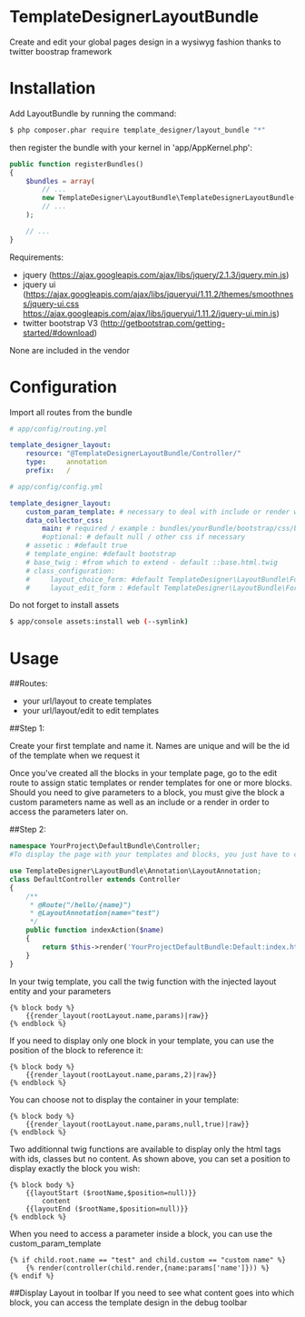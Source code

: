 TemplateDesignerLayoutBundle
============================

Create and edit your global pages design in a wysiwyg fashion thanks to twitter boostrap framework

# Installation
Add LayoutBundle by running the command:

``` bash
$ php composer.phar require template_designer/layout_bundle "*"
```
then register the bundle with your kernel in 'app/AppKernel.php':
```php
public function registerBundles()
{
    $bundles = array(
        // ...
        new TemplateDesigner\LayoutBundle\TemplateDesignerLayoutBundle(),
        // ...
    );

    // ...
}
```
Requirements:
- jquery (https://ajax.googleapis.com/ajax/libs/jquery/2.1.3/jquery.min.js)
- jquery ui (https://ajax.googleapis.com/ajax/libs/jqueryui/1.11.2/themes/smoothness/jquery-ui.css
             https://ajax.googleapis.com/ajax/libs/jqueryui/1.11.2/jquery-ui.min.js)
- twitter bootstrap V3 (http://getbootstrap.com/getting-started/#download)

None are included in the vendor

# Configuration

Import all routes from the bundle
``` yaml
# app/config/routing.yml

template_designer_layout:
    resource: "@TemplateDesignerLayoutBundle/Controller/"
    type:     annotation
    prefix:   /
```

``` yaml
# app/config/config.yml

template_designer_layout:
    custom_param_template: # necessary to deal with include or render with parameters - example MyBundle:Default:customParams.html.twig
    data_collector_css:  
        main: # required / example : bundles/yourBundle/bootstrap/css/bootstrap.min.css
        #optional: # default null / other css if necessary
    # assetic : #default true
    # template_engine: #default bootstrap
    # base_twig : #from which to extend - default ::base.html.twig
    # class_configuration:
    #     layout_choice_form: #default TemplateDesigner\LayoutBundle\Form\LayoutEditionType
    #	  layout_edit_form : #default TemplateDesigner\LayoutBundle\Form\LayoutType
```

Do not forget to install assets
``` bash
$ app/console assets:install web (--symlink)
```

# Usage

##Routes:
- your url/layout to create templates
- your url/layout/edit to edit templates

##Step 1:

Create your first template and name it. Names are unique and will be the id of the template when we request it

Once you've created all the blocks in your template page, go to the edit route to assign static templates or render templates for one or more blocks.
Should you need to give parameters to a block, you must give the block a custom parameters name as well as an include or a render in order to access the parameters later on.

##Step 2:

``` php
namespace YourProject\DefaultBundle\Controller;
#To display the page with your templates and blocks, you just have to call the annotation that will inject the layout entity (rootLayout) in your twig and wrap your parameters in an array parameter called 'params'

use TemplateDesigner\LayoutBundle\Annotation\LayoutAnnotation;
class DefaultController extends Controller
{
	/**
     * @Route("/hello/{name}")
     * @LayoutAnnotation(name="test")
     */
    public function indexAction($name)
    {
        return $this->render('YourProjectDefaultBundle:Default:index.html.twig',array('name'=>$name));
    }
}
```

In your twig template, you call the twig function with the injected layout entity and your parameters
``` twig
{% block body %}
	{{render_layout(rootLayout.name,params)|raw}}
{% endblock %}
```

If you need to display only one block in your template, you can use the position of the block to reference it:
``` twig
{% block body %}
    {{render_layout(rootLayout.name,params,2)|raw}}
{% endblock %}
```

You can choose not to display the container in your template:
``` twig
{% block body %}
    {{render_layout(rootLayout.name,params,null,true)|raw}}
{% endblock %}
```
Two additionnal twig functions are available to display only the html tags with ids, classes but no content. As shown above, you can set a position to display exactly the block you wish:
``` twig
{% block body %}
    {{layoutStart ($rootName,$position=null)}}
        content
    {{layoutEnd ($rootName,$position=null)}}
{% endblock %}
```


When you need to access a parameter inside a block, you can use the custom_param_template
``` twig
{% if child.root.name == "test" and child.custom == "custom name" %}
	{% render(controller(child.render,{name:params['name']})) %}
{% endif %}
```
##Display Layout in toolbar
If you need to see what content goes into which block, you can access the template design in the debug toolbar





